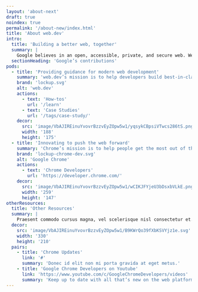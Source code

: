 ```yaml
---
layout: 'about-next'
draft: true
noindex: true
permalink: '/about-new/index.html'
title: 'About web.dev'
intro:
  title: 'Building a better web, together'
  summary: |
    Google believes in an open, accessible, private, and secure web. We want to help developers take advantage of the latest modern technologies to build amazing user experiences for everyone.
  sectionHeading: 'Google’s contributions'
pods:
  - title: 'Providing guidance for modern web development'
    summary: 'web.dev’s mission is to help developers build best-in-class web experiences on any browser.'
    brand: 'lockup.svg'
    alt: 'web.dev'
    actions:
      - text: 'How-tos'
        url: '/learn'
      - text: 'Case Studies'
        url: '/tags/case-study/'
    decor:
      src: 'image/VbAJIREinuYvovrBzzvEyZOpw5w1/yqsykCBpsiVTwcs286tS.png'
      width: '188'
      height: '175'
  - title: 'Innovating to push the web forward'
    summary: 'Chrome’s mission is to help people get the most out of the web by building the most innovative browser possible.'
    brand: 'lockup-chrome-dev.svg'
    alt: 'Google Chrome'
    actions:
      - text: 'Chrome Developers'
        url: 'https://developer.chrome.com/'
    decor:
      src: 'image/VbAJIREinuYvovrBzzvEyZOpw5w1/wCIKJFYjeU3bDsxbVLkE.png'
      width: '259'
      height: '147'
otherResources:
  title: 'Other Resources'
  summary: |
    Praesent commodo cursus magna, vel scelerisque nisl consectetur et. Curabitur blandit tempus porttitor.
  decor:
    src: 'image/VbAJIREinuYvovrBzzvEyZOpw5w1/B9KWrQo39fXbKSVYjz1e.svg'
    width: '330'
    height: '210'
  pairs:
    - title: 'Chrome Updates'
      link: '#'
      summary: 'Donec id elit non mi porta gravida at eget metus.'
    - title: 'Google Chrome Developers on Youtube'
      link: 'https://www.youtube.com/c/GoogleChromeDevelopers/videos'
      summary: 'Keep up to date with all that’s new on the web platform with videos from the Chrome team.'
---
```

